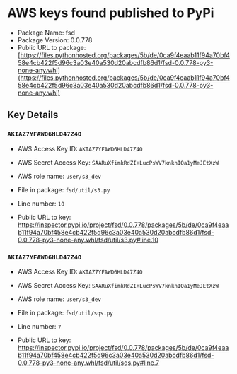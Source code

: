 # AWS keys found published to PyPi

* Package Name: fsd
* Package Version: 0.0.778
* Public URL to package: [https://files.pythonhosted.org/packages/5b/de/0ca9f4eaab11f94a70bf458e4cb422f5d96c3a03e40a530d20abcdfb86d1/fsd-0.0.778-py3-none-any.whl](https://files.pythonhosted.org/packages/5b/de/0ca9f4eaab11f94a70bf458e4cb422f5d96c3a03e40a530d20abcdfb86d1/fsd-0.0.778-py3-none-any.whl)

## Key Details

### `AKIAZ7YFAWD6HLD47Z4O`

* AWS Access Key ID: `AKIAZ7YFAWD6HLD47Z4O`
* AWS Secret Access Key: `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` 
* AWS role name: `user/s3_dev`
* File in package: `fsd/util/s3.py`
* Line number: `10`

* Public URL to key: https://inspector.pypi.io/project/fsd/0.0.778/packages/5b/de/0ca9f4eaab11f94a70bf458e4cb422f5d96c3a03e40a530d20abcdfb86d1/fsd-0.0.778-py3-none-any.whl/fsd/util/s3.py#line.10



### `AKIAZ7YFAWD6HLD47Z4O`

* AWS Access Key ID: `AKIAZ7YFAWD6HLD47Z4O`
* AWS Secret Access Key: `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` 
* AWS role name: `user/s3_dev`
* File in package: `fsd/util/sqs.py`
* Line number: `7`

* Public URL to key: https://inspector.pypi.io/project/fsd/0.0.778/packages/5b/de/0ca9f4eaab11f94a70bf458e4cb422f5d96c3a03e40a530d20abcdfb86d1/fsd-0.0.778-py3-none-any.whl/fsd/util/sqs.py#line.7


